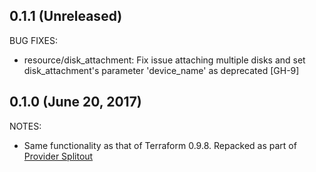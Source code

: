 ## 0.1.1 (Unreleased)

BUG FIXES:

- resource/disk_attachment: Fix issue attaching multiple disks and set disk_attachment's parameter 'device_name' as deprecated [GH-9]

## 0.1.0 (June 20, 2017)

NOTES:

* Same functionality as that of Terraform 0.9.8. Repacked as part of [Provider Splitout](https://www.hashicorp.com/blog/upcoming-provider-changes-in-terraform-0-10/)

